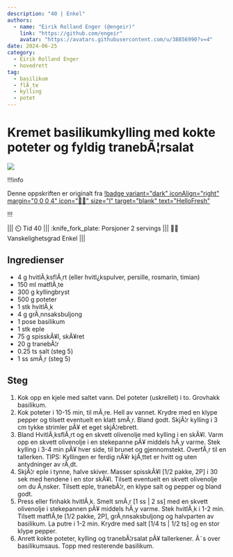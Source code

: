 ```yaml
---
description: "40 | Enkel"
authors:
  - name: "Eirik Rolland Enger (@engeir)"
    link: "https://github.com/engeir"
    avatar: "https://avatars.githubusercontent.com/u/38856990?v=4"
date: 2024-06-25
category:
  - Eirik Rolland Enger
  - hovedrett
tag:
  - basilikum
  - flÃ¸te
  - kylling
  - potet
---
```


# Kremet basilikumkylling med kokte poteter og fyldig tranebÃ¦rsalat

![](/static/kremet-basilikumkylling-med-kokte-poteter-og-fyldig-tranebaersalat/kremet-basilikumkylling-med-kokte-poteter-og-fyldig-tranebaersalat.webp)

!!!info

Denne oppskriften er originalt fra
[!badge variant="dark" iconAlign="right" margin="0 0 0 4" icon=":cook:" size="l" target="blank" text="HelloFresh"](https://www.hellofresh.no/recipes/kremet-basilikumkylling-639ad23c56559efbf08a1baf)

!!!

<!-- dprint-ignore-start -->
||| :timer_clock: Tid
40
||| :knife_fork_plate: Porsjoner
2 servings
||| :cook: Vanskelighetsgrad
Enkel
|||
<!-- dprint-ignore-end -->

## Ingredienser

- 4 g hvitlÃ¸ksflÃ¸rt (eller hvitl¿kspulver, persille, rosmarin, timian)
- 150 ml matflÃ¸te
- 300 g kyllingbryst
- 500 g poteter
- 1 stk hvitlÃ¸k
- 4 g grÃ¸nnsaksbuljong
- 1 pose basilikum
- 1 stk eple
- 75 g spisskÃ¥l, skÃ¥ret
- 20 g tranebÃ¦r
- 0.25 ts salt (steg 5)
- 1 ss smÃ¸r (steg 5)

## Steg

1. Kok opp en kjele med saltet vann. Del poteter (uskrellet) i to. Grovhakk basilikum. 
2. Kok poteter i 10-15 min, til mÃ¸re. Hell av vannet. Krydre med en klype pepper og tilsett eventuelt en klatt smÃ¸r. Bland godt. SkjÃ¦r kylling i 3 cm tykke strimler pÃ¥ et eget skjÃ¦rebrett.
3. Bland HvitlÃ¸ksflÃ¸rt og en skvett olivenolje med kylling i en skÃ¥l. Varm opp en skvett olivenolje i en stekepanne pÃ¥ middels hÃ¸y varme. Stek kylling i 3-4 min pÃ¥ hver side, til brunet og gjennomstekt. OverfÃ¸r til en tallerken. TIPS: Kyllingen er ferdig nÃ¥r kjÃ¸ttet er hvitt og uten antydninger av rÃ¸dt.
4. SkjÃ¦r eple i tynne, halve skiver. Masser spisskÃ¥l [1/2 pakke, 2P] i 30 sek med hendene i en stor skÃ¥l. Tilsett eventuelt en skvett olivenolje om du Ã¸nsker. Tilsett eple, tranebÃ¦r, en klype salt og pepper og bland godt.
5. Press eller finhakk hvitlÃ¸k. Smelt smÃ¸r [1 ss | 2 ss] med en skvett olivenolje i stekepannen pÃ¥ middels hÃ¸y varme. Stek hvitlÃ¸k i 1-2 min. Tilsett matflÃ¸te [1/2 pakke, 2P], grÃ¸nnsaksbuljong og halvparten av basilikum. La putre i 1-2 min. Krydre med salt [1/4 ts | 1/2 ts] og en stor klype pepper.
6. Anrett kokte poteter, kylling og tranebÃ¦rsalat pÃ¥ tallerkener. Ã˜s over basilikumsaus. Topp med resterende basilikum.

<script type="application/ld+json">
{
  "author": {
    "@type": "Person",
    "name": "HelloFresh",
    "url": "https://www.hellofresh.no/recipes/kremet-basilikumkylling-639ad23c56559efbf08a1baf"
  },
  "image": "https://img.hellofresh.com/f_auto,fl_lossy,h_640,q_auto,w_1200/hellofresh_s3/image/HF220103_R16_W07_SE_C12343801-11_MB_Main_low-a330adc1.jpg",
  "site_name": "HelloFresh",
  "@context": "https://schema.org",
  "@type": "Recipe",
  "recipeCategory": "",
  "cookTime": 20,
  "recipeCuisine": "Fusion",
  "publisher": {
    "@type": "Organization",
    "name": "hellofresh.com"
  },
  "recipeIngredient": [
    "4 g HvitlÃ¸ksflÃ¸rt",
    "150 ml MatflÃ¸te",
    "300 g Kyllingbryst",
    "500 g Poteter",
    "1 stk HvitlÃ¸k",
    "4 g GrÃ¸nnsaksbuljong",
    "1 pose Basilikum",
    "1 stk Eple",
    "75 g SpisskÃ¥l, skÃ¥ret",
    "20 g TranebÃ¦r",
    "Â¼ ts Salt (steg 5)",
    "1 ss SmÃ¸r (steg 5)"
  ],
  "recipeInstructions": [
    {
      "@type": "HowToStep",
      "text": "Kok opp en kjele med saltet vann. Del poteter (uskrellet) i to. Grovhakk basilikum."
    },
    {
      "@type": "HowToStep",
      "text": "Kok poteter i 10-15 min, til mÃ¸re. Hell av vannet. Krydre med en klype pepper og tilsett eventuelt en klatt smÃ¸r. Bland godt. SkjÃ¦r kylling i 3 cm tykke strimler pÃ¥ et eget skjÃ¦rebrett."
    },
    {
      "@type": "HowToStep",
      "text": "Bland HvitlÃ¸ksflÃ¸rt og en skvett olivenolje med kylling i en skÃ¥l. Varm opp en skvett olivenolje i en stekepanne pÃ¥ middels hÃ¸y varme. Stek kylling i 3-4 min pÃ¥ hver side, til brunet og gjennomstekt. OverfÃ¸r til en tallerken. TIPS: Kyllingen er ferdig nÃ¥r kjÃ¸ttet er hvitt og uten antydninger av rÃ¸dt."
    },
    {
      "@type": "HowToStep",
      "text": "SkjÃ¦r eple i tynne, halve skiver. Masser spisskÃ¥l [1/2 pakke, 2P] i 30 sek med hendene i en stor skÃ¥l. Tilsett eventuelt en skvett olivenolje om du Ã¸nsker. Tilsett eple, tranebÃ¦r, en klype salt og pepper og bland godt."
    },
    {
      "@type": "HowToStep",
      "text": "Press eller finhakk hvitlÃ¸k. Smelt smÃ¸r [1 ss | 2 ss] med en skvett olivenolje i stekepannen pÃ¥ middels hÃ¸y varme. Stek hvitlÃ¸k i 1-2 min. Tilsett matflÃ¸te [1/2 pakke, 2P], grÃ¸nnsaksbuljong og halvparten av basilikum. La putre i 1-2 min. Krydre med salt [1/4 ts | 1/2 ts] og en stor klype pepper."
    },
    {
      "@type": "HowToStep",
      "text": "Anrett kokte poteter, kylling og tranebÃ¦rsalat pÃ¥ tallerkener. Ã˜s over basilikumsaus. Topp med resterende basilikum."
    }
  ],
  "inLanguage": "nb-NO",
  "nutrition": {
    "@type": "NutritionInformation",
    "calories": "626 kcal",
    "fatContent": "22.66 g",
    "saturatedFatContent": "12.9 g",
    "carbohydrateContent": "63.4 g",
    "sugarContent": "19.1 g",
    "proteinContent": "42.26 g",
    "sodiumContent": "408 mg",
    "servingSize": "581"
  },
  "prepTime": 20,
  "name": "Kremet basilikumkylling med kokte poteter og fyldig tranebÃ¦rsalat",
  "totalTime": 40,
  "recipeYield": "2 servings",
  "pattern": "kremet-basilikumkylling-med-kokte-poteter-og-fyldig-tranebaersalat"
}
</script>
